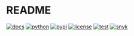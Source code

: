 # README

[![docs](https://img.shields.io/badge/docs-GitHub%20Pages-blue)](https://wingechr.github.io/PROJECT_TEMPLATE/)
[![python](https://img.shields.io/pypi/pyversions/WINGECHR-PACKAGE-TEMPLATE?logo=python&logoColor=white)](https://pypi.org/project/WINGECHR-PACKAGE-TEMPLATE)
[![pypi](https://img.shields.io/pypi/v/WINGECHR-PACKAGE-TEMPLATE.svg)](https://pypi.org/project/WINGECHR-PACKAGE-TEMPLATE)
[![license](https://img.shields.io/github/license/wingechr/PROJECT_TEMPLATE)](https://github.com/wingechr/PROJECT_TEMPLATE/blob/main/LICENSE)
[![test](https://github.com/wingechr/PROJECT_TEMPLATE/actions/workflows/test.yml/badge.svg)](https://github.com/wingechr/PROJECT_TEMPLATE/actions/workflows/test.yml)
[![snyk](https://snyk.io/test/github/wingechr/PROJECT_TEMPLATE/badge.svg)](https://snyk.io/test/github/wingechr/PROJECT_TEMPLATE)
